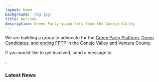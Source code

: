 ```yaml
---
layout: home
background: '/bg.jpg'
title: Welcome
description: Green Party supporters from the Conejo Valley
---
```


We are building a group to advocate for the [Green Party Platform](http://cagreens.org/platform), [Green Candidates](http://www.cagreens.org/elections/2020-fall), and [ending FPTP](https://www.youtube.com/watch?v=s7tWHJfhiyo) in the Conejo Valley and Ventura County.

If you would like to get involved, send a message to 

<script type="text/javascript">document.write("\u003Cn uers=\"znvygb:vjnaanwbva@pbarwbterraf.bet\" ery=\"absbyybj\"\u003Evjnaanwbva@pbarwbterraf.bet\u003C/n\u003E".replace(/[a-zA-Z]/g,function(c){return String.fromCharCode((c<="Z"?90:122)>=(c=c.charCodeAt(0)+13)?c:c-26);}));</script>

.

### Latest News
